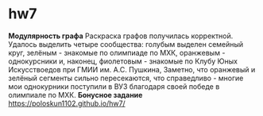 # hw7
**Модулярность графа**
Раскраска графов получилась корректной. Удалось выделить четыре сообщества: голубым выделен семейный круг, зелёным - знакомые по олимпиаде по МХК, оранжевым - однокурсники и, наконец, фиолетовым - знакомые по Клубу Юных Искусствоедов при ГМИИ им. А.С. Пушкина, Заметно, что оранжевый и зелёный сегменты сильно пересекаются, что справедливо - многие мои однокурники поступили в ВУЗ благодаря своей победе в олимпиале по МХК. 
**Бонусное задание**
https://poloskun1102.github.io/hw7/

